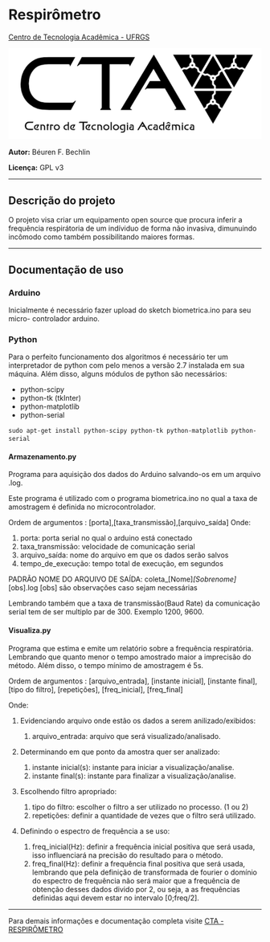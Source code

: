 # **Respirômetro**

[Centro de Tecnologia Acadêmica - UFRGS](http://cta.if.ufrgs.br)

![Alt text](python/logo.png)

**Autor:** Béuren F. Bechlin

**Licença:** GPL v3

---

## Descrição do projeto

O projeto visa criar um equipamento open source que procura inferir a frequência
respirátoria de um indíviduo de forma não invasiva, dimunuindo incômodo como
também possibilitando maiores formas. 

---

## Documentação de uso

### Arduino

 Inicialmente é necessário fazer upload do sketch biometrica.ino para seu micro-
controlador arduino.

### Python

Para o perfeito funcionamento dos algoritmos é necessário ter um interpretador
de python com pelo menos a versão 2.7 instalada em sua máquina. Além disso,
alguns módulos de python são necessários:

* python-scipy
* python-tk (tkInter)
* python-matplotlib
* python-serial

```
sudo apt-get install python-scipy python-tk python-matplotlib python-serial 
```

#### Armazenamento.py

Programa para aquisição dos dados do Arduino salvando-os em um arquivo .log.

Este programa é utilizado com o programa biometrica.ino no qual a taxa de
amostragem é definida no microcontrolador.

Ordem de argumentos : [porta],[taxa_transmissão],[arquivo_saída]
Onde:
1. porta: porta serial no qual o arduino está conectado
2. taxa_transmissão: velocidade de comunicação serial
3. arquivo_saída: nome do arquivo em que os dados serão salvos
4. tempo_de_execução: tempo total de execução, em segundos

PADRÃO NOME DO ARQUIVO DE SAÍDA: coleta_[Nome]_[Sobrenome]_[obs].log
[obs] são observações caso sejam necessárias

Lembrando também que a taxa de transmissão(Baud Rate) da comunicação serial tem
de ser multiplo par de 300. Exemplo 1200, 9600.

#### Visualiza.py

Programa que estima e emite um relatório sobre a frequência respiratória. Lembrando
que quanto menor o tempo amostrado maior a imprecisão do método. Além disso, o tempo
mínimo de amostragem é 5s.

Ordem de argumentos : [arquivo_entrada], [instante inicial], [instante final],
[tipo do filtro], [repetições], [freq_inicial], [freq_final]

Onde:

1. Evidenciando arquivo onde estão os dados a serem anilizado/exibidos:
	1. arquivo_entrada: arquivo que será visualizado/analisado.

2. Determinando em que ponto da amostra quer ser analizado:
	1. instante inicial(s): instante para iniciar a visualização/analise.
	2. instante final(s): instante para finalizar a visualização/analise.

3. Escolhendo filtro apropriado:
	1. tipo do filtro: escolher o filtro a ser utilizado no processo. (1 ou 2)
	2. repetições: definir a quantidade de vezes que o filtro será utilizado.

4. Definindo o espectro de frequência a se uso:
	1. freq_inicial(Hz): definir a frequência inicial positiva que será usada, isso
influenciará na precisão do resultado para o método.
	2. freq_final(Hz): definir a frequência final positiva que será usada, lembrando
que pela definição de transformada de fourier o domínio do espectro de frequência
não será maior que a frequência de obtenção desses dados divido por 2, ou seja,
a as frequências definidas aqui devem estar no intervalo [0;freq/2].

--- 
Para demais informações e documentação completa visite
[CTA - RESPIRÔMETRO](http://cta.if.ufrgs.br/projects/fisiolog/wiki/Respir%C3%B4metro)